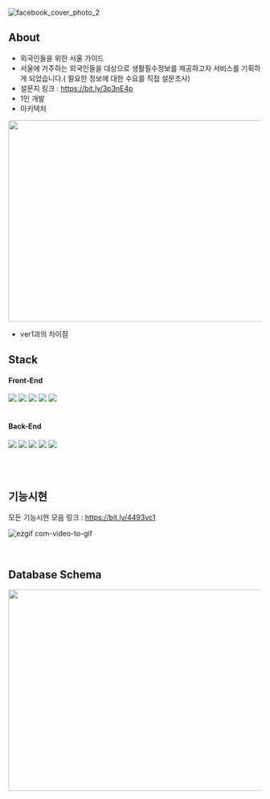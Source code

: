 ![facebook_cover_photo_2](https://github.com/noahkimDev/HiSEOUL/assets/68933325/1db005c6-99b4-4cf6-9ccd-1a0903d13ad1)

## About
- 외국인들을 위한 서울 가이드
- 서울에 거주하는 외국인들을 대상으로 생활필수정보를 제공하고자 서비스를 기획하게 되었습니다.( 필요한 정보에 대한 수요를 직접 설문조사)
- 설문지 링크 : https://bit.ly/3p3nE4p
- 1인 개발
- 아키텍처

<img src="https://github.com/noahkimDev/HiSEOULver2/assets/68933325/eee7e2ef-cfaa-4478-8792-4c16f314366a" width="600" height="400">



</br>

- ver1과의 차이점

## Stack
<div>
  <h4>Front-End</h4>
  <img src="https://img.shields.io/badge/react-61DAFB?style=for-the-badge&logo=react&logoColor=black">
  <img src="https://img.shields.io/badge/Typescript-3178C6?style=for-the-badge&logo=Typescript&logoColor=white"/>
  <img src="https://img.shields.io/badge/javascript-F7DF1E?style=for-the-badge&logo=javascript&logoColor=black">
  <img src="https://img.shields.io/badge/html-E34F26?style=for-the-badge&logo=html5&logoColor=white">
  <img src="https://img.shields.io/badge/css-06B6D4?style=for-the-badge&logo=css3&logoColor=white">
  
</div>  
<br>
<div>
  <h4>Back-End</h4>
  <img src="https://img.shields.io/badge/node.js-339933?style=for-the-badge&logo=Node.js&logoColor=white">
  <img src="https://img.shields.io/badge/express-000000?style=for-the-badge&logo=express&logoColor=white">
  <img src="https://img.shields.io/badge/Typescript-3178C6?style=for-the-badge&logo=Typescript&logoColor=white"/>
  <img src="https://img.shields.io/badge/mysql-4479A1?style=for-the-badge&logo=mysql&logoColor=white">
  <img src="https://img.shields.io/badge/redis-E34F26?style=for-the-badge&logo=redis&logoColor=white">
</div>  

</br></br>

## 기능시현

모든 기능시현 모음 링크 : https://bit.ly/4493vc1

![ezgif com-video-to-gif](https://github.com/noahkimDev/HiSEOUL/assets/68933325/f7684808-042c-4e52-9dd7-3e620dac7c0d)

</br>

## Database Schema

<img src="https://github.com/noahkimDev/HiSEOUL/assets/68933325/f75b8c51-2fb4-4849-903f-f4c5e4360b6f" width="600" height="400">

